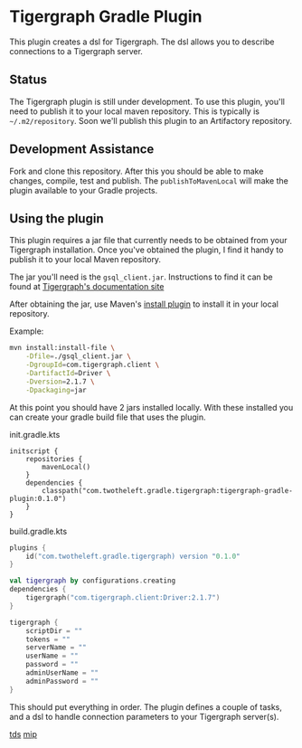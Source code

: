 # Tigergraph Gradle Plugin
This plugin creates a dsl for Tigergraph. The dsl allows you to describe
connections to a Tigergraph server.

## Status
The Tigergraph plugin is still under development. To use this plugin, you'll
need to publish it to your local maven repository. This is typically is
`~/.m2/repository`. Soon we'll publish this plugin to an Artifactory
repository.

## Development Assistance
Fork and clone this repository. After this you should be able to make changes,
compile, test and publish.  The `publishToMavenLocal` will make the plugin
available to your Gradle projects.

## Using the plugin
This plugin requires a jar file that currently needs to be obtained from your
Tigergraph installation. Once you've obtained the plugin, I find it handy to
publish it to your local Maven repository.

The jar you'll need is the `gsql_client.jar`. Instructions to find it can be
found at [Tigergraph's documentation site](tds)

After obtaining the jar, use Maven's [install plugin](mip) to install it in
your local repository.

Example:
```sh
mvn install:install-file \
    -Dfile=./gsql_client.jar \
    -DgroupId=com.tigergraph.client \
    -DartifactId=Driver \
    -Dversion=2.1.7 \
    -Dpackaging=jar
```

At this point you should have 2 jars installed locally. With these installed
you can create your gradle build file that uses the plugin.

init.gradle.kts
```
initscript {
    repositories {
        mavenLocal()
    }
    dependencies {
        classpath("com.twotheleft.gradle.tigergraph:tigergraph-gradle-plugin:0.1.0")
    }
}
```

build.gradle.kts
```kts
plugins {
    id("com.twotheleft.gradle.tigergraph) version "0.1.0"
}

val tigergraph by configurations.creating
dependencies {
    tigergraph("com.tigergraph.client:Driver:2.1.7")
}

tigergraph {
    scriptDir = ""
    tokens = ""
    serverName = ""
    userName = ""
    password = ""
    adminUserName = ""
    adminPassword = ""
}
```

This should put everything in order. The plugin defines a couple of tasks, and
a dsl to handle connection parameters to your Tigergraph server(s).







[tds](https://docs.tigergraph.com/dev/using-a-remote-gsql-client)
[mip](https://maven.apache.org/plugins/maven-install-plugin/examples/specific-local-repo.html)
